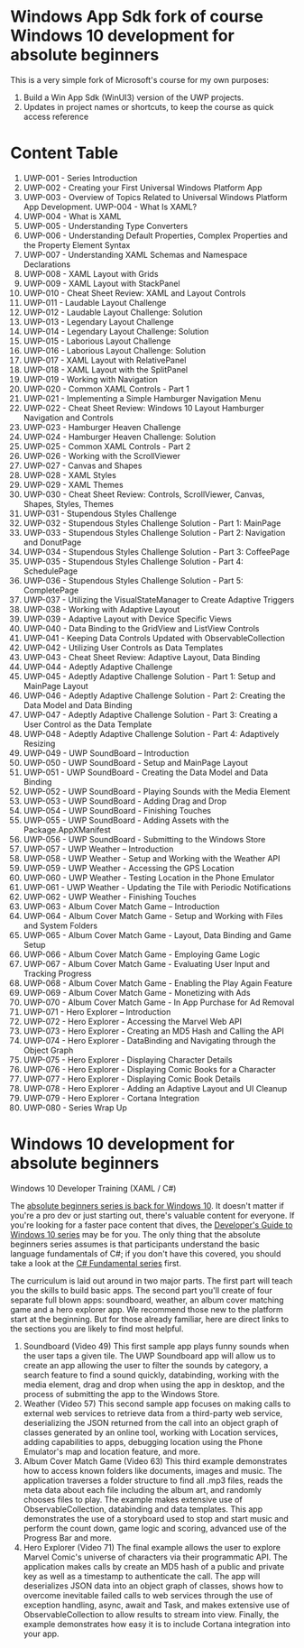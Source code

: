 # **Windows App Sdk** fork of course **Windows 10 development for absolute beginners**

This is a very simple fork of Microsoft's course for my own purposes:

1. Build a Win App Sdk (WinUI3) version of the UWP projects.
2. Updates in project names or shortcuts, to keep the course as quick access reference

# Content Table

1. UWP-001 - Series Introduction
2. UWP-002 - Creating your First Universal Windows Platform App
3. UWP-003 - Overview of Topics Related to Universal Windows Platform App Development. UWP-004 - What Is XAML?
4. UWP-004 - What is XAML
5. UWP-005 - Understanding Type Converters
6. UWP-006 - Understanding Default Properties, Complex Properties and the Property Element Syntax
7. UWP-007 - Understanding XAML Schemas and Namespace Declarations
8. UWP-008 - XAML Layout with Grids
9. UWP-009 - XAML Layout with StackPanel
10. UWP-010 - Cheat Sheet Review: XAML and Layout Controls
11. UWP-011 - Laudable Layout Challenge
12. UWP-012 - Laudable Layout Challenge: Solution
13. UWP-013 - Legendary Layout Challenge
14. UWP-014 - Legendary Layout Challenge: Solution
15. UWP-015 - Laborious Layout Challenge
16. UWP-016 - Laborious Layout Challenge: Solution
17. UWP-017 - XAML Layout with RelativePanel
18. UWP-018 - XAML Layout with the SplitPanel
19. UWP-019 - Working with Navigation
20. UWP-020 - Common XAML Controls - Part 1
21. UWP-021 - Implementing a Simple Hamburger Navigation Menu
22. UWP-022 - Cheat Sheet Review: Windows 10 Layout Hamburger Navigation and Controls
23. UWP-023 - Hamburger Heaven Challenge
24. UWP-024 - Hamburger Heaven Challenge: Solution
25. UWP-025 - Common XAML Controls - Part 2
26. UWP-026 - Working with the ScrollViewer
27. UWP-027 - Canvas and Shapes
28. UWP-028 - XAML Styles
29. UWP-029 - XAML Themes
30. UWP-030 - Cheat Sheet Review: Controls, ScrollViewer, Canvas, Shapes, Styles, Themes
31. UWP-031 - Stupendous Styles Challenge
32. UWP-032 - Stupendous Styles Challenge Solution - Part 1: MainPage
33. UWP-033 - Stupendous Styles Challenge Solution - Part 2: Navigation and DonutPage
34. UWP-034 - Stupendous Styles Challenge Solution - Part 3: CoffeePage
35. UWP-035 - Stupendous Styles Challenge Solution - Part 4: SchedulePage
36. UWP-036 - Stupendous Styles Challenge Solution - Part 5: CompletePage
37. UWP-037 - Utilizing the VisualStateManager to Create Adaptive Triggers
38. UWP-038 - Working with Adaptive Layout
39. UWP-039 - Adaptive Layout with Device Specific Views
40. UWP-040 - Data Binding to the GridView and ListView Controls
41. UWP-041 - Keeping Data Controls Updated with ObservableCollection
42. UWP-042 - Utilizing User Controls as Data Templates
43. UWP-043 - Cheat Sheet Review: Adaptive Layout, Data Binding
44. UWP-044 - Adeptly Adaptive Challenge
45. UWP-045 - Adeptly Adaptive Challenge Solution - Part 1: Setup and MainPage Layout
46. UWP-046 - Adeptly Adaptive Challenge Solution - Part 2: Creating the Data Model and Data Binding
47. UWP-047 - Adeptly Adaptive Challenge Solution - Part 3: Creating a User Control as the Data Template
48. UWP-048 - Adeptly Adaptive Challenge Solution - Part 4: Adaptively Resizing
49. UWP-049 - UWP SoundBoard – Introduction
50. UWP-050 - UWP SoundBoard - Setup and MainPage Layout
51. UWP-051 - UWP SoundBoard - Creating the Data Model and Data Binding
52. UWP-052 - UWP SoundBoard - Playing Sounds with the Media Element
53. UWP-053 - UWP SoundBoard - Adding Drag and Drop
54. UWP-054 - UWP SoundBoard - Finishing Touches
55. UWP-055 - UWP SoundBoard - Adding Assets with the Package.AppXManifest
56. UWP-056 - UWP SoundBoard - Submitting to the Windows Store
57. UWP-057 - UWP Weather – Introduction
58. UWP-058 - UWP Weather - Setup and Working with the Weather API
59. UWP-059 - UWP Weather - Accessing the GPS Location
60. UWP-060 - UWP Weather - Testing Location in the Phone Emulator
61. UWP-061 - UWP Weather - Updating the Tile with Periodic Notifications
62. UWP-062 - UWP Weather - Finishing Touches
63. UWP-063 - Album Cover Match Game – Introduction
64. UWP-064 - Album Cover Match Game - Setup and Working with Files and System Folders
65. UWP-065 - Album Cover Match Game - Layout, Data Binding and Game Setup
66. UWP-066 - Album Cover Match Game - Employing Game Logic
67. UWP-067 - Album Cover Match Game - Evaluating User Input and Tracking Progress
68. UWP-068 - Album Cover Match Game - Enabling the Play Again Feature
69. UWP-069 - Album Cover Match Game - Monetizing with Ads
70. UWP-070 - Album Cover Match Game - In App Purchase for Ad Removal
71. UWP-071 - Hero Explorer – Introduction
72. UWP-072 - Hero Explorer - Accessing the Marvel Web API
73. UWP-073 - Hero Explorer - Creating an MD5 Hash and Calling the API
74. UWP-074 - Hero Explorer - DataBinding and Navigating through the Object Graph
75. UWP-075 - Hero Explorer - Displaying Character Details
76. UWP-076 - Hero Explorer - Displaying Comic Books for a Character
77. UWP-077 - Hero Explorer - Displaying Comic Book Details
78. UWP-078 - Hero Explorer - Adding an Adaptive Layout and UI Cleanup
79. UWP-079 - Hero Explorer - Cortana Integration
80. UWP-080 - Series Wrap Up

# Windows 10 development for absolute beginners
Windows 10 Developer Training (XAML / C#)

The [absolute beginners series is back for Windows 10](https://channel9.msdn.com/Series/Windows-10-development-for-absolute-beginners).  It doesn't matter if you're a pro dev or just starting out, there's valuable content for everyone.  If you're looking for a faster pace content that dives, the [Developer's Guide to Windows 10 series](https://channel9.msdn.com/Events/Windows/Developers-Guide-to-Windows-10-RTM) may be for you.  The only thing that the absolute beginners series assumes is that participants understand the basic language fundamentals of C#; if you don't have this covered, you should take a look at the [C# Fundamental series](https://channel9.msdn.com/Series/C-Fundamentals-for-Absolute-Beginners) first.

The curriculum is laid out around in two major parts. The first part will teach you the skills to build basic apps.  The second part you'll create of four separate full blown apps: soundboard, weather, an album cover matching game and a hero explorer app. We recommend those new to the platform start at the beginning.  But for those already familiar, here are direct links to the sections you are likely to find most helpful.

1. Soundboard (Video 49) This first sample app plays funny sounds when the user taps a given tile.  The UWP Soundboard app will allow us to create an app allowing the user to filter the sounds by category, a search feature to find a sound quickly, databinding, working with the media element, drag and drop when using the app in desktop, and the process of submitting the app to the Windows Store.
2. Weather (Video 57) This second sample app focuses on making calls to external web services to retrieve data from a third-party web service, deserializing the JSON returned from the call into an object graph of classes generated by an online tool, working with Location services, adding capabilities to apps, debugging location using the Phone Emulator's map and location feature, and more.
3. Album Cover Match Game (Video 63) This third example demonstrates how to access known folders like documents, images and music.  The application traverses a folder structure to find all .mp3 files, reads the meta data about each file including the album art, and randomly chooses files to play.  The example makes extensive use of ObservableCollection<T>, databinding and data templates.  This app demonstrates the use of a storyboard used to stop and start music and perform the count down, game logic and scoring, advanced use of the Progress Bar and more.
4. Hero Explorer (Video 71) The final example allows the user to explore Marvel Comic's universe of characters via their programmatic API.  The application makes calls by create an MD5 hash of a public and private key as well as a timestamp to authenticate the call.  The app will deserializes JSON data into an object graph of classes, shows how to overcome inevitable failed calls to web services through the use of exception handling, async, await and Task, and makes extensive use of ObservableCollection<T> to allow results to stream into view.  Finally, the example demonstrates how easy it is to include Cortana integration into your app.